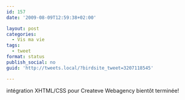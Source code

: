 ```yaml
---
id: 157
date: '2009-08-09T12:59:38+02:00'

layout: post
categories:
  - Vis ma vie
tags:
  - tweet
format: status
publish_social: no
guid: 'http://tweets.local/?birdsite_tweet=3207118545'

---
```


intégration XHTML/CSS pour Createve Webagency bientôt terminée!